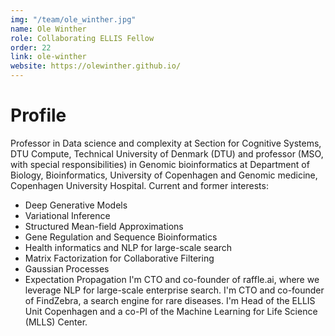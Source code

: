 ```yaml
---
img: "/team/ole_winther.jpg"
name: Ole Winther
role: Collaborating ELLIS Fellow
order: 22
link: ole-winther
website: https://olewinther.github.io/
---
```


# Profile
Professor in Data science and complexity at Section for Cognitive Systems, DTU Compute, Technical University of Denmark (DTU) and professor (MSO, with special responsibilities) in Genomic bioinformatics at Department of Biology, Bioinformatics, University of Copenhagen and Genomic medicine, Copenhagen University Hospital.
Current and former interests:

- Deep Generative Models
- Variational Inference
- Structured Mean-field Approximations
- Gene Regulation and Sequence Bioinformatics
- Health informatics and NLP for large-scale search
- Matrix Factorization for Collaborative Filtering
- Gaussian Processes
- Expectation Propagation
I'm CTO and co-founder of raffle.ai, where we leverage NLP for large-scale enterprise search.
I'm CTO and co-founder of FindZebra, a search engine for rare diseases.
I'm Head of the ELLIS Unit Copenhagen and a co-PI of the Machine Learning for Life Science (MLLS) Center.
